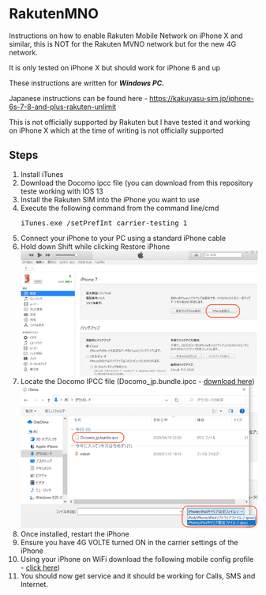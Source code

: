 # RakutenMNO
Instructions on how to enable Rakuten Mobile Network on iPhone X and similar, this is NOT for the Rakuten MVNO network but for the new 4G network.

It is only tested on iPhone X but should work for iPhone 6 and up

These instructions are written for ***Windows PC.***

Japanese instructions can be found here - https://kakuyasu-sim.jp/iphone-6s-7-8-and-plus-rakuten-unlimit

This is not officially supported by Rakuten but I have tested it and working on iPhone X which at the time of writing is not officially supported

## Steps
1. Install iTunes
2. Download the Docomo ipcc file (you can download from this repository teste working with IOS 13
3. Install the Rakuten SIM into the iPhone you want to use
4. Execute the following command from the command line/cmd
   <pre>iTunes.exe /setPrefInt carrier-testing 1</pre>
5. Connect your iPhone to your PC using a standard iPhone cable
6. Hold down Shift while clicking Restore iPhone
   ![alt text](https://github.com/benjimons/RakutenMNO/blob/master/itunes7.png)
7. Locate the Docomo IPCC file (Docomo_jp.bundle.ipcc - [download here](https://github.com/benjimons/RakutenMNO/raw/master/Docomo_jp.bundle.ipcc))
   ![alt text](https://github.com/benjimons/RakutenMNO/blob/master/itunes8.png)
8. Once installed, restart the iPhone
9. Ensure you have 4G VOLTE turned ON in the carrier settings of the iPhone
10. Using your iPhone on WiFi download the following mobile config profile - [click here](https://github.com/benjimons/RakutenMNO/raw/master/RakutenMNO.mobileconfig))
11. You should now get service and it should be working for Calls, SMS and Internet.
